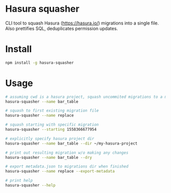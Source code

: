 Hasura squasher
=====================

CLI tool to squash Hasura (https://hasura.io/) migrations into a single file. Also prettifies SQL, deduplicates permission updates.


# Install

```sh
npm install -g hasura-squasher
```

# Usage

```sh
# assuming cwd is a hasura project, squash uncommited migrations to a migration named "bar_table"
hasura-squasher --name bar_table

# squash to first existing migration file
hasura-squasher --name replace

# squash starting with specific migration
hasura-squasher --starting 1558366677954

# explicitly specify hasura project dir
hasura-squasher --name bar_table --dir ~/my-hasura-project

# print out resulting migration w/o making any changes
hasura-squasher --name bar_table --dry

# export metadata.json to migrations dir when finished
hasura-squasher --name replace --export-metadata

# print help
hasura-squasher --help
```
